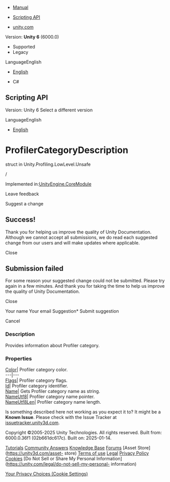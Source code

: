 [ ]()

  * [Manual](../Manual/index.html)
  * [Scripting API](../ScriptReference/index.html)

  * [unity.com](https://unity.com/)

Version: **Unity 6** (6000.0)

  * Supported
  * Legacy

LanguageEnglish

  * [English]()

  * C#

[ ](https://docs.unity3d.com)

## Scripting API

Version: Unity 6 Select a different version

LanguageEnglish

  * [English]()

# ProfilerCategoryDescription

struct in Unity.Profiling.LowLevel.Unsafe

/

Implemented in:[UnityEngine.CoreModule](UnityEngine.CoreModule.html)

Leave feedback

Suggest a change

## Success!

Thank you for helping us improve the quality of Unity Documentation. Although
we cannot accept all submissions, we do read each suggested change from our
users and will make updates where applicable.

Close

## Submission failed

For some reason your suggested change could not be submitted. Please <a>try
again</a> in a few minutes. And thank you for taking the time to help us
improve the quality of Unity Documentation.

Close

Your name Your email Suggestion* Submit suggestion

Cancel

[ ]()

### Description

Provides information about Profiler category.

### Properties

[Color](Unity.Profiling.LowLevel.Unsafe.ProfilerCategoryDescription.Color.html)|
Profiler category color.  
---|---  
[Flags](Unity.Profiling.LowLevel.Unsafe.ProfilerCategoryDescription.Flags.html)|
Profiler category flags.  
[Id](Unity.Profiling.LowLevel.Unsafe.ProfilerCategoryDescription.Id.html)|
Profiler category identifier.  
[Name](Unity.Profiling.LowLevel.Unsafe.ProfilerCategoryDescription.Name.html)|
Gets Profiler category name as string.  
[NameUtf8](Unity.Profiling.LowLevel.Unsafe.ProfilerCategoryDescription.NameUtf8.html)|
Profiler category name pointer.  
[NameUtf8Len](Unity.Profiling.LowLevel.Unsafe.ProfilerCategoryDescription.NameUtf8Len.html)|
Profiler category name length.  
  
Is something described here not working as you expect it to? It might be a
**Known Issue**. Please check with the Issue Tracker at
[issuetracker.unity3d.com](https://issuetracker.unity3d.com).

Copyright ©2005-2025 Unity Technologies. All rights reserved. Built from:
6000.0.36f1 (02b661dc617c). Built on: 2025-01-14.

[Tutorials](https://unity3d.com/learn) [Community
Answers](https://answers.unity3d.com) [Knowledge
Base](https://support.unity3d.com/hc/en-us)
[Forums](https://forum.unity3d.com) [Asset Store](https://unity3d.com/asset-
store) [Terms of use](https://docs.unity3d.com/Manual/TermsOfUse.html)
[Legal](https://unity.com/legal) [Privacy
Policy](https://unity.com/legal/privacy-policy)
[Cookies](https://unity.com/legal/cookie-policy) [Do Not Sell or Share My
Personal Information](https://unity.com/legal/do-not-sell-my-personal-
information)

[Your Privacy Choices (Cookie Settings)](javascript:void\(0\);)

